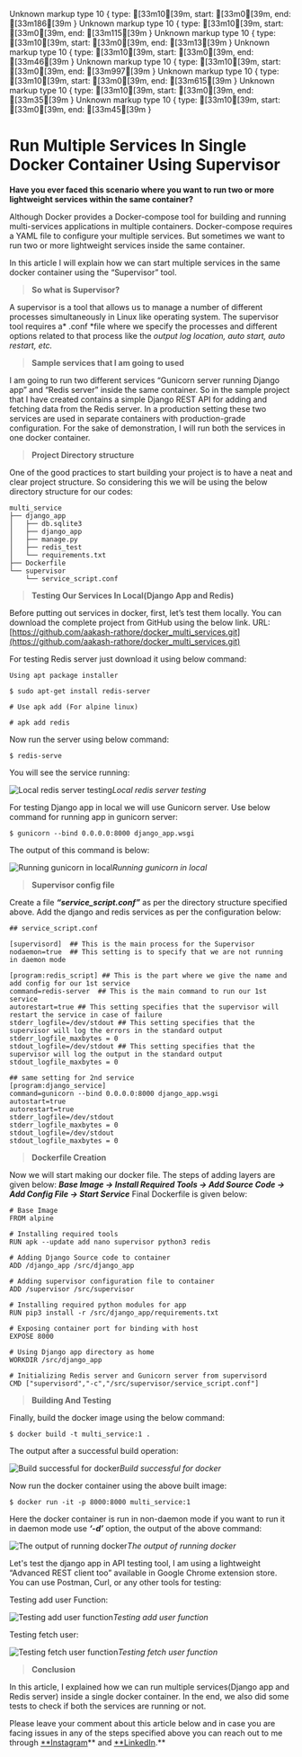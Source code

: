 Unknown markup type 10 { type: [33m10[39m, start: [33m0[39m, end: [33m186[39m }
Unknown markup type 10 { type: [33m10[39m, start: [33m0[39m, end: [33m115[39m }
Unknown markup type 10 { type: [33m10[39m, start: [33m0[39m, end: [33m13[39m }
Unknown markup type 10 { type: [33m10[39m, start: [33m0[39m, end: [33m46[39m }
Unknown markup type 10 { type: [33m10[39m, start: [33m0[39m, end: [33m997[39m }
Unknown markup type 10 { type: [33m10[39m, start: [33m0[39m, end: [33m615[39m }
Unknown markup type 10 { type: [33m10[39m, start: [33m0[39m, end: [33m35[39m }
Unknown markup type 10 { type: [33m10[39m, start: [33m0[39m, end: [33m45[39m }

# Run Multiple Services In Single Docker Container Using Supervisor



**Have you ever faced this scenario where you want to run two or more lightweight services within the same container?**

Although Docker provides a Docker-compose tool for building and running multi-services applications in multiple containers. Docker-compose requires a YAML file to configure your multiple services. But sometimes we want to run two or more lightweight services inside the same container.

In this article I will explain how we can start multiple services in the same docker container using the “Supervisor” tool.
> **So what is Supervisor?**

A supervisor is a tool that allows us to manage a number of different processes simultaneously in Linux like operating system. The supervisor tool requires a* .conf *file where we specify the processes and different options related to that process like the *output log location, auto start, auto restart, etc.*
> **Sample services that I am going to used**

I am going to run two different services “Gunicorn server running Django app” and “Redis server” inside the same container. So in the sample project that I have created contains a simple Django REST API for adding and fetching data from the Redis server. In a production setting these two services are used in separate containers with production-grade configuration. For the sake of demonstration, I will run both the services in one docker container.
> **Project Directory structure**

One of the good practices to start building your project is to have a neat and clear project structure. So considering this we will be using the below directory structure for our codes:

    multi_service
    ├── django_app
    │   ├── db.sqlite3
    │   ├── django_app
    │   ├── manage.py
    │   ├── redis_test
    │   └── requirements.txt
    ├── Dockerfile
    └── supervisor
        └── service_script.conf
> **Testing Our Services In Local(Django App and Redis)**

Before putting out services in docker, first, let’s test them locally. You can download the complete project from GitHub using the below link.
URL: [https://github.com/aakash-rathore/docker_multi_services.git](https://github.com/aakash-rathore/docker_multi_services.git)

For testing Redis server just download it using below command:

    Using apt package installer
    
    $ sudo apt-get install redis-server
    
    # Use apk add (For alpine linux)
    
    # apk add redis

Now run the server using below command:

    $ redis-serve

You will see the service running:

![Local redis server testing](https://cdn-images-1.medium.com/max/2424/1*WGJCe-NIag7lkOzdPzVlNw.png)*Local redis server testing*

For testing Django app in local we will use Gunicorn server. Use below command for running app in gunicorn server:

    $ gunicorn --bind 0.0.0.0:8000 django_app.wsgi

The output of this command is below:

![Running gunicorn in local](https://cdn-images-1.medium.com/max/2044/1*WMikyPraRrja68z6gzRkdQ.png)*Running gunicorn in local*
> **Supervisor config file**

Create a file ***“service_script.conf”*** as per the directory structure specified above. Add the django and redis services as per the configuration below:

    ## service_script.conf
    
    [supervisord]  ## This is the main process for the Supervisor    
    nodaemon=true  ## This setting is to specify that we are not running in daemon mode
    
    [program:redis_script] ## This is the part where we give the name and add config for our 1st service
    command=redis-server  ## This is the main command to run our 1st service
    autorestart=true ## This setting specifies that the supervisor will restart the service in case of failure
    stderr_logfile=/dev/stdout ## This setting specifies that the supervisor will log the errors in the standard output
    stderr_logfile_maxbytes = 0
    stdout_logfile=/dev/stdout ## This setting specifies that the supervisor will log the output in the standard output
    stdout_logfile_maxbytes = 0
    
    ## same setting for 2nd service
    [program:django_service] 
    command=gunicorn --bind 0.0.0.0:8000 django_app.wsgi
    autostart=true
    autorestart=true
    stderr_logfile=/dev/stdout
    stderr_logfile_maxbytes = 0
    stdout_logfile=/dev/stdout
    stdout_logfile_maxbytes = 0
> **Dockerfile Creation**

Now we will start making our docker file. The steps of adding layers are given below:
***Base Image -> Install Required Tools -> Add Source Code -> Add Config File -> Start Service***
Final Dockerfile is given below:

    # Base Image
    FROM alpine
    
    # Installing required tools
    RUN apk --update add nano supervisor python3 redis
    
    # Adding Django Source code to container 
    ADD /django_app /src/django_app
    
    # Adding supervisor configuration file to container
    ADD /supervisor /src/supervisor
    
    # Installing required python modules for app
    RUN pip3 install -r /src/django_app/requirements.txt
    
    # Exposing container port for binding with host
    EXPOSE 8000
    
    # Using Django app directory as home
    WORKDIR /src/django_app
    
    # Initializing Redis server and Gunicorn server from supervisord
    CMD ["supervisord","-c","/src/supervisor/service_script.conf"]
> **Building And Testing**

Finally, build the docker image using the below command:

    $ docker build -t multi_service:1 .

The output after a successful build operation:

![Build successful for docker](https://cdn-images-1.medium.com/max/2044/1*ViXmc5-fHrs1uW3MCNykuQ.png)*Build successful for docker*

Now run the docker container using the above built image:

    $ docker run -it -p 8000:8000 multi_service:1

Here the docker container is run in non-daemon mode if you want to run it in daemon mode use ***‘-d’*** option, the output of the above command:

![The output of running docker](https://cdn-images-1.medium.com/max/2000/1*ysOhsI3_-PSxUAATvVScSw.png)*The output of running docker*

Let's test the django app in API testing tool, I am using a lightweight “Advanced REST client too” available in Google Chrome extension store. You can use Postman, Curl, or any other tools for testing:

Testing add user Function:

![Testing add user function](https://cdn-images-1.medium.com/max/2024/1*9qz2LAsOCSKdO18wiWfaug.png)*Testing add user function*

Testing fetch user:

![Testing fetch user function](https://cdn-images-1.medium.com/max/2030/1*grQju01EGMGlVPiSam02mQ.png)*Testing fetch user function*
> **Conclusion**

In this article, I explained how we can run multiple services(Django app and Redis server) inside a single docker container. In the end, we also did some tests to check if both the services are running or not.

Please leave your comment about this article below and in case you are facing issues in any of the steps specified above you can reach out to me through [**Instagram](https://www.instagram.com/_aakash.rathore/)** and [**LinkedIn](https://www.linkedin.com/in/aakash-data-engineer).**
